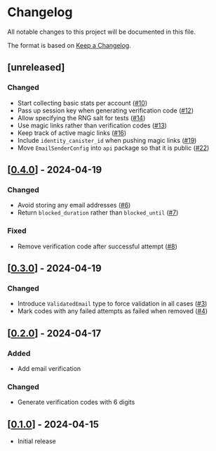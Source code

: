# Changelog
All notable changes to this project will be documented in this file.

The format is based on [Keep a Changelog](https://keepachangelog.com/en/1.0.0/).

## [unreleased]

### Changed

- Start collecting basic stats per account ([#10](https://github.com/open-chat-labs/ic-sign-in-with-email/pull/10))
- Pass up session key when generating verification code ([#12](https://github.com/open-chat-labs/ic-sign-in-with-email/pull/12))
- Allow specifying the RNG salt for tests ([#14](https://github.com/open-chat-labs/ic-sign-in-with-email/pull/14))
- Use magic links rather than verification codes ([#13](https://github.com/open-chat-labs/ic-sign-in-with-email/pull/13))
- Keep track of active magic links ([#16](https://github.com/open-chat-labs/ic-sign-in-with-email/pull/16))
- Include `identity_canister_id` when pushing magic links ([#19](https://github.com/open-chat-labs/ic-sign-in-with-email/pull/19))
- Move `EmailSenderConfig` into `api` package so that it is public ([#22](https://github.com/open-chat-labs/ic-sign-in-with-email/pull/22))

## [[0.4.0](https://github.com/open-chat-labs/ic-sign-in-with-email/releases/tag/v0.4.0)] - 2024-04-19

### Changed

- Avoid storing any email addresses ([#6](https://github.com/open-chat-labs/ic-sign-in-with-email/pull/6))
- Return `blocked_duration` rather than `blocked_until` ([#7](https://github.com/open-chat-labs/ic-sign-in-with-email/pull/7))

### Fixed

- Remove verification code after successful attempt ([#8](https://github.com/open-chat-labs/ic-sign-in-with-email/pull/8))

## [[0.3.0](https://github.com/open-chat-labs/ic-sign-in-with-email/releases/tag/v0.3.0)] - 2024-04-19

### Changed

- Introduce `ValidatedEmail` type to force validation in all cases ([#3](https://github.com/open-chat-labs/ic-sign-in-with-email/pull/3))
- Mark codes with any failed attempts as failed when removed ([#4](https://github.com/open-chat-labs/ic-sign-in-with-email/pull/4))

## [[0.2.0](https://github.com/open-chat-labs/ic-sign-in-with-email/releases/tag/v0.2.0)] - 2024-04-17

### Added

- Add email verification

### Changed

- Generate verification codes with 6 digits

## [[0.1.0](https://github.com/open-chat-labs/ic-sign-in-with-email/releases/tag/v0.1.0)] - 2024-04-15

- Initial release
